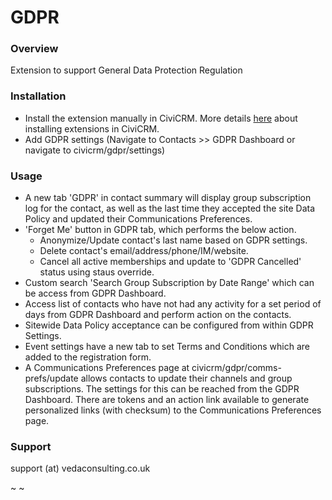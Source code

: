 # GDPR #

### Overview ###

Extension to support General Data Protection Regulation

### Installation ###

* Install the extension manually in CiviCRM. More details [here](http://wiki.civicrm.org/confluence/display/CRMDOC/Extensions#Extensions-Installinganewextension) about installing extensions in CiviCRM.
* Add GDPR settings (Navigate to Contacts >> GDPR Dashboard or navigate to civicrm/gdpr/settings)

### Usage ###

* A new tab 'GDPR' in contact summary will display group subscription log for the contact, as well as the last time they accepted the site Data Policy and updated their Communications Preferences.
* 'Forget Me' button in GDPR tab, which performs the below action.
  * Anonymize/Update contact's last name based on GDPR settings.
  * Delete contact's email/address/phone/IM/website.
  * Cancel all active memberships and update to 'GDPR Cancelled' status using staus override.
* Custom search 'Search Group Subscription by Date Range' which can be access from GDPR Dashboard.
* Access list of contacts who have not had any activity for a set period of days from GDPR Dashboard and perform action on the contacts.
* Sitewide Data Policy acceptance can be configured from within GDPR Settings.
* Event settings have a new tab to set Terms and Conditions which are added to the registration form.
* A Communications Preferences page at civicrm/gdpr/comms-prefs/update allows contacts to update their channels and group subscriptions. The settings for this can be reached from the GDPR Dashboard. There are tokens and an action link available to generate personalized links (with checksum) to the Communications Preferences page.

### Support ###

support (at) vedaconsulting.co.uk

~
~
